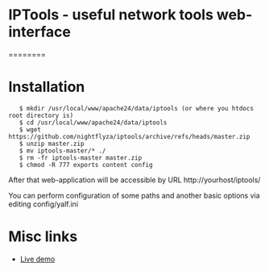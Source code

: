 # IPTools - useful network tools web-interface
========


# Installation

```
   $ mkdir /usr/local/www/apache24/data/iptools (or where you htdocs root directory is)
   $ cd /usr/local/www/apache24/data/iptools
   $ wget https://github.com/nightflyza/iptools/archive/refs/heads/master.zip
   $ unzip master.zip
   $ mv iptools-master/* ./
   $ rm -fr iptools-master master.zip
   $ chmod -R 777 exports content config
```

After that web-application will be accessible by URL http://yourhost/iptools/

You can perform configuration of some paths and another basic options via editing config/yalf.ini 

# Misc links

  * [Live demo](http://ip.nightfly.biz)
  